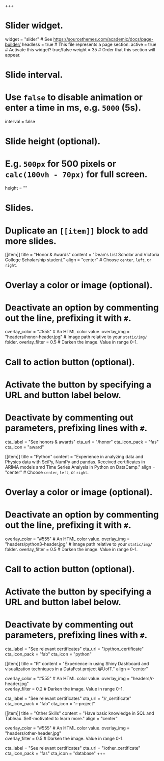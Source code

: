 +++
# Slider widget.
widget = "slider"  # See https://sourcethemes.com/academic/docs/page-builder/
headless = true  # This file represents a page section.
active = true  # Activate this widget? true/false
weight = 35  # Order that this section will appear.

# Slide interval.
# Use `false` to disable animation or enter a time in ms, e.g. `5000` (5s).
interval = false

# Slide height (optional).
# E.g. `500px` for 500 pixels or `calc(100vh - 70px)` for full screen.
height = ""

# Slides.
# Duplicate an `[[item]]` block to add more slides.

[[item]]
  title = "Honor & Awards"
  content = "Dean's List Scholar and Victoria College Scholarship student."
  align = "center"  # Choose `center`, `left`, or `right`.

  # Overlay a color or image (optional).
  #   Deactivate an option by commenting out the line, prefixing it with `#`.
   overlay_color = "#555"  # An HTML color value.
   overlay_img = "headers/honor-header.jpg"  # Image path relative to your `static/img/` folder.
   overlay_filter = 0.5  # Darken the image. Value in range 0-1.

  # Call to action button (optional).
  #   Activate the button by specifying a URL and button label below.
  #   Deactivate by commenting out parameters, prefixing lines with `#`.
  cta_label = "See honors & awards"
  cta_url = "/honor"
  cta_icon_pack = "fas"
  cta_icon = "award"

[[item]]
  title = "Python"
  content = "Experience in analyzing data and Physics data with SciPy, NumPy and pandas. Received certificates in ARIMA models amd Time Series Analysis in Python on DataCamp."
  align = "center"  # Choose `center`, `left`, or `right`.

  # Overlay a color or image (optional).
  #   Deactivate an option by commenting out the line, prefixing it with `#`.
   overlay_color = "#555"  # An HTML color value.
   overlay_img = "headers/python3-header.jpg"  # Image path relative to your `static/img/` folder.
   overlay_filter = 0.5  # Darken the image. Value in range 0-1.

  # Call to action button (optional).
  #   Activate the button by specifying a URL and button label below.
  #   Deactivate by commenting out parameters, prefixing lines with `#`.
  cta_label = "See relevant certificates"
  cta_url = "/python_certificate"
  cta_icon_pack = "fab"
  cta_icon = "python"

[[item]]
  title = "R"
  content = "Experience in using Shiny Dashboard and visualization techniques in a DataFest project @UofT."
  align = "center"  

  overlay_color = "#555"  # An HTML color value.
  overlay_img = "headers/r-header.jpg"  
  overlay_filter = 0.2  # Darken the image. Value in range 0-1.

  cta_label = "See relevant certificates"
  cta_url = "/r_certificate"
  cta_icon_pack = "fab"
  cta_icon = "r-project"
  
[[item]]
  title = "Other Skills"
  content = "Have basic knowledge in SQL and Tableau. Self-motivated to learn more."
  align = "center"  

  overlay_color = "#555"  # An HTML color value.
  overlay_img = "headers/other-header.jpg"  
  overlay_filter = 0.5  # Darken the image. Value in range 0-1.
  
  cta_label = "See relevant certificates"
  cta_url = "/other_certificate"
  cta_icon_pack = "fas"
  cta_icon = "database"
+++

